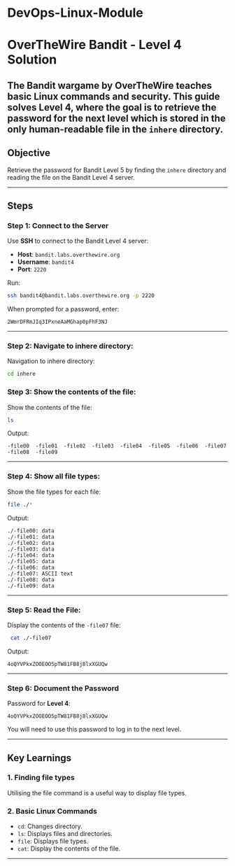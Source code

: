 # DevOps-Linux-Module

# OverTheWire Bandit - Level 4 Solution

The **Bandit** wargame by OverTheWire teaches basic Linux commands and security. This guide solves **Level 4**, where the goal is to retrieve the password for the next level which is stored in the only human-readable file in the `inhere` directory.
---

## Objective
Retrieve the password for Bandit Level 5 by finding the `inhere` directory and reading the file on the Bandit Level 4 server.

---

## Steps

### Step 1: Connect to the Server
Use **SSH** to connect to the Bandit Level 4 server:
- **Host**: `bandit.labs.overthewire.org`
- **Username**: `bandit4`
- **Port**: `2220`

Run:
```bash
ssh bandit4@bandit.labs.overthewire.org -p 2220
```

When prompted for a password, enter:
```
2WmrDFRmJIq3IPxneAaMGhap0pFhF3NJ
```

---

### Step 2: Navigate to inhere directory:
Navigation to inhere directory:
```bash
cd inhere
```

### Step 3: Show the contents of the file:
Show the contents of the file:
```bash
ls 
```

Output:
```
-file00  -file01  -file02  -file03  -file04  -file05  -file06  -file07  -file08  -file09
```

---

### Step 4: Show all file types:
Show the file types for each file:
```bash
file ./* 
```

Output:
```
./-file00: data
./-file01: data
./-file02: data
./-file03: data
./-file04: data
./-file05: data
./-file06: data
./-file07: ASCII text
./-file08: data
./-file09: data
```

---

### Step 5: Read the File:
Display the contents of the `-file07` file:
```bash
 cat ./-file07
```

Output:
```
4oQYVPkxZOOEOO5pTW81FB8j8lxXGUQw
```

---

### Step 6: Document the Password
Password for **Level 4**:
```
4oQYVPkxZOOEOO5pTW81FB8j8lxXGUQw
```

You will need to use this password to log in to the next level.

---

## Key Learnings
### 1. **Finding file types**
Utilising the file command is a useful way to display file types. 

### 2. **Basic Linux Commands**
- `cd`: Changes directory.
- `ls`: Displays files and directories.
- `file`: Displays file types. 
- `cat`: Display the contents of the file.

---
